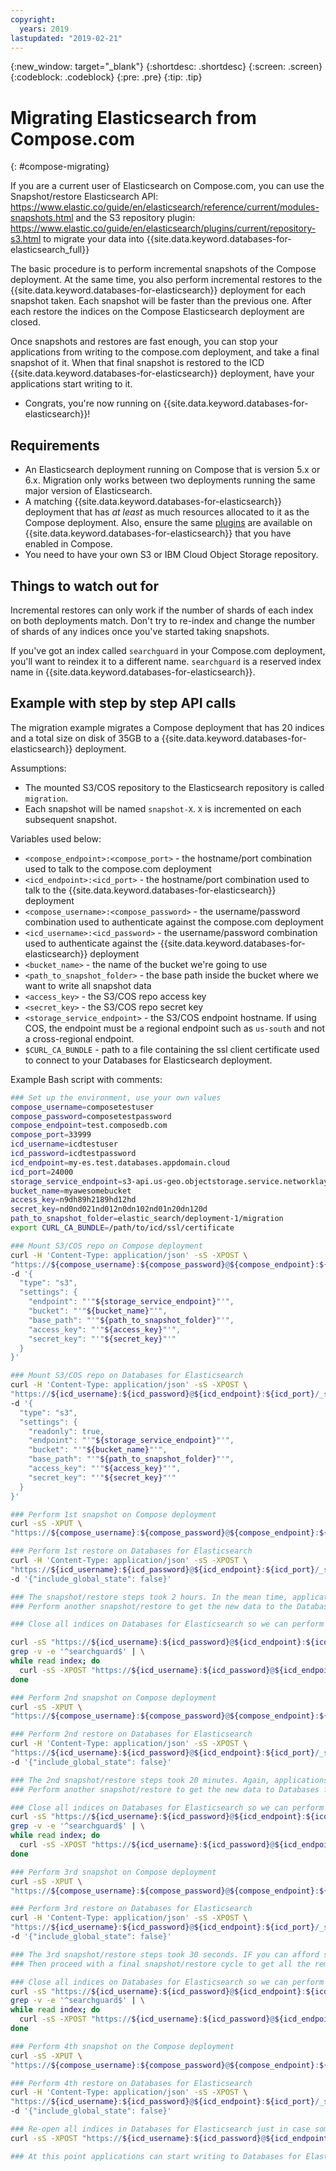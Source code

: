 ```yaml
---
copyright:
  years: 2019
lastupdated: "2019-02-21"
---
```


{:new_window: target="_blank"}
{:shortdesc: .shortdesc}
{:screen: .screen}
{:codeblock: .codeblock}
{:pre: .pre}
{:tip: .tip}


# Migrating Elasticsearch from Compose.com
{: #compose-migrating}

If you are a current user of Elasticsearch on Compose.com, you can use the Snapshot/restore Elasticsearch API: https://www.elastic.co/guide/en/elasticsearch/reference/current/modules-snapshots.html
and the S3 repository plugin: https://www.elastic.co/guide/en/elasticsearch/plugins/current/repository-s3.html to migrate your data into {{site.data.keyword.databases-for-elasticsearch_full}}

The basic procedure is to perform incremental snapshots of the Compose deployment. At the same time, you also perform incremental restores to the {{site.data.keyword.databases-for-elasticsearch}} deployment for each snapshot taken. Each snapshot will be faster than the previous one. After each restore the indices on the Compose Elasticsearch deployment are closed.

Once snapshots and restores are fast enough, you can stop your applications from writing to the compose.com deployment, and take a final snapshot of it. When that final snapshot is restored to the ICD {{site.data.keyword.databases-for-elasticsearch}} deployment, have your applications start writing to it.

- Congrats, you're now running on {{site.data.keyword.databases-for-elasticsearch}}!

## Requirements

- An Elasticsearch deployment running on Compose that is version 5.x or 6.x. Migration only works between two deployments running the same major version of Elasticsearch.
- A matching {{site.data.keyword.databases-for-elasticsearch}} deployment that has _at least_ as much resources allocated to it as the Compose deployment. Also, ensure the same [plugins](/docs/services/databases-for-elasticsearch?topic=databases-for-elastcisearch-plugins) are available on {{site.data.keyword.databases-for-elasticsearch}} that you have enabled in Compose.
- You need to have your own S3 or IBM Cloud Object Storage repository.

## Things to watch out for

Incremental restores can only work if the number of shards of each index on both deployments match. Don't try to re-index and change the number of shards of any indices once you've started taking snapshots.

If you've got an index called `searchguard` in your Compose.com deployment, you'll want to reindex it to a different name. `searchguard` is a reserved index name in {{site.data.keyword.databases-for-elasticsearch}}.

## Example with step by step API calls

The migration example migrates a Compose deployment that has 20 indices and a total size on disk of 35GB to a {{site.data.keyword.databases-for-elasticsearch}} deployment.

Assumptions:

- The mounted S3/COS repository to the Elasticsearch repository is called `migration`.
- Each snapshot will be named `snapshot-X`. `X` is incremented on each subsequent snapshot.

Variables used below:

- `<compose_endpoint>:<compose_port>` - the hostname/port combination used to talk to the compose.com deployment
- `<icd_endpoint>:<icd_port>` - the hostname/port combination used to talk to the {{site.data.keyword.databases-for-elasticsearch}} deployment
- `<compose_username>:<compose_password>` - the username/password combination used to authenticate against the compose.com deployment
- `<icd_username>:<icd_password>` - the username/password combination used to authenticate against the {{site.data.keyword.databases-for-elasticsearch}} deployment
- `<bucket_name>` - the name of the bucket we're going to use
- `<path_to_snapshot_folder>` - the base path inside the bucket where we want to write all snapshot data
- `<access_key>` - the S3/COS repo access key
- `<secret_key>` - the S3/COS repo secret key
- `<storage_service_endpoint>` - the S3/COS endpoint hostname. If using COS, the endpoint must be a regional endpoint such as `us-south` and not a cross-regional endpoint.
- `$CURL_CA_BUNDLE` - path to a file containing the ssl client certificate used to connect to your Databases for Elasticsearch deployment.

Example Bash script with comments:

```sh
### Set up the environment, use your own values
compose_username=composetestuser
compose_password=composetestpassword
compose_endpoint=test.composedb.com
compose_port=33999
icd_username=icdtestuser
icd_password=icdtestpassword
icd_endpoint=my-es.test.databases.appdomain.cloud
icd_port=24000
storage_service_endpoint=s3-api.us-geo.objectstorage.service.networklayer.com
bucket_name=myawesomebucket
access_key=n9dh89h2189hd12hd
secret_key=nd0nd021nd012n0dn102nd01n20dn120d
path_to_snapshot_folder=elastic_search/deployment-1/migration
export CURL_CA_BUNDLE=/path/to/icd/ssl/certificate

### Mount S3/COS repo on Compose deployment
curl -H 'Content-Type: application/json' -sS -XPOST \
"https://${compose_username}:${compose_password}@${compose_endpoint}:${compose_port}/_snapshot/migration" \
-d '{
  "type": "s3",
  "settings": {
    "endpoint": "'"${storage_service_endpoint}"'",
    "bucket": "'"${bucket_name}"'",
    "base_path": "'"${path_to_snapshot_folder}"'",
    "access_key": "'"${access_key}"'",
    "secret_key": "'"${secret_key}"'"
  }
}'

### Mount S3/COS repo on Databases for Elasticsearch
curl -H 'Content-Type: application/json' -sS -XPOST \
"https://${icd_username}:${icd_password}@${icd_endpoint}:${icd_port}/_snapshot/migration" \
-d '{
  "type": "s3",
  "settings": {
    "readonly": true,
    "endpoint": "'"${storage_service_endpoint}"'",
    "bucket": "'"${bucket_name}"'",
    "base_path": "'"${path_to_snapshot_folder}"'",
    "access_key": "'"${access_key}"'",
    "secret_key": "'"${secret_key}"'"
  }
}'

### Perform 1st snapshot on Compose deployment
curl -sS -XPUT \
"https://${compose_username}:${compose_password}@${compose_endpoint}:${compose_port}/_snapshot/migration/snapshot-1?wait_for_completion=true"

### Perform 1st restore on Databases for Elasticsearch
curl -H 'Content-Type: application/json' -sS -XPOST \
"https://${icd_username}:${icd_password}@${icd_endpoint}:${icd_port}/_snapshot/migration/snapshot-1/_restore?wait_for_completion=true" \
-d '{"include_global_state": false}'

### The snapshot/restore steps took 2 hours. In the mean time, applications continued writing to the Compose deployment.
### Perform another snapshot/restore to get the new data to the Databases for Elasticsearch deployment.

### Close all indices on Databases for Elasticsearch so we can perform the next restore on top of it, without touching the searchguard index.

curl -sS "https://${icd_username}:${icd_password}@${icd_endpoint}:${icd_port}/_cat/indices/?h=index" | \
grep -v -e '^searchguard$' | \
while read index; do
  curl -sS -XPOST "https://${icd_username}:${icd_password}@${icd_endpoint}:${icd_port}/$index/_close"
done

### Perform 2nd snapshot on Compose deployment
curl -sS -XPUT \
"https://${compose_username}:${compose_password}@${compose_endpoint}:${compose_port}/_snapshot/migration/snapshot-2?wait_for_completion=true"

### Perform 2nd restore on Databases for Elasticsearch
curl -H 'Content-Type: application/json' -sS -XPOST \
"https://${icd_username}:${icd_password}@${icd_endpoint}:${icd_port}/_snapshot/migration/snapshot-2/_restore?wait_for_completion=true" \
-d '{"include_global_state": false}'

### The 2nd snapshot/restore steps took 20 minutes. Again, applications continued writing to the Compose deployment.
### Perform another snapshot/restore to get the new data to Databases for Elasticsearch

### Close all indices on Databases for Elasticsearch so we can perform the next restore on top of it, without touching the searchguard index.
curl -sS "https://${icd_username}:${icd_password}@${icd_endpoint}:${icd_port}/_cat/indices/?h=index" | \
grep -v -e '^searchguard$' | \
while read index; do
  curl -sS -XPOST "https://${icd_username}:${icd_password}@${icd_endpoint}:${icd_port}/$index/_close"
done

### Perform 3rd snapshot on Compose deployment
curl -sS -XPUT \
"https://${compose_username}:${compose_password}@${compose_endpoint}:${compose_port}/_snapshot/migration/snapshot-3?wait_for_completion=true"

### Perform 3rd restore on Databases for Elasticsearch
curl -H 'Content-Type: application/json' -sS -XPOST \
"https://${icd_username}:${icd_password}@${icd_endpoint}:${icd_port}/_snapshot/migration/snapshot-3/_restore?wait_for_completion=true" \
-d '{"include_global_state": false}'

### The 3rd snapshot/restore steps took 30 seconds. IF you can afford stopping writes for a minute, stop writing to the Compose deployment. 
### Then proceed with a final snapshot/restore cycle to get all the remaining changes to Databases for Elasticsearch.

### Close all indices on Databases for Elasticsearch so we can perform the next restore on top of it, without touching the searchguard index
curl -sS "https://${icd_username}:${icd_password}@${icd_endpoint}:${icd_port}/_cat/indices/?h=index" | \
grep -v -e '^searchguard$' | \
while read index; do
  curl -sS -XPOST "https://${icd_username}:${icd_password}@${icd_endpoint}:${icd_port}/$index/_close"
done

### Perform 4th snapshot on the Compose deployment
curl -sS -XPUT \
"https://${compose_username}:${compose_password}@${compose_endpoint}:${compose_port}/_snapshot/migration/snapshot-4?wait_for_completion=true"

### Perform 4th restore on Databases for Elasticsearch
curl -H 'Content-Type: application/json' -sS -XPOST \
"https://${icd_username}:${icd_password}@${icd_endpoint}:${icd_port}/_snapshot/migration/snapshot-4/_restore?wait_for_completion=true" \
-d '{"include_global_state": false}'

### Re-open all indices in Databases for Elasticsearch just in case some were not re-opened during the latest restore
curl -sS -XPOST "https://${icd_username}:${icd_password}@${icd_endpoint}:${icd_port}/_all/_open"

### At this point applications can start writing to Databases for Elasticsearch.
```

